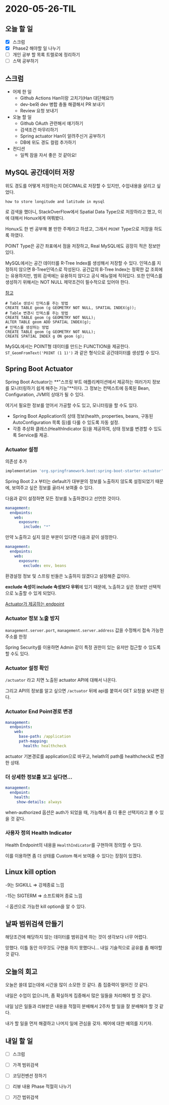 # 2020-05-26-TIL

## 오늘 할 일

- [x] 스크럼
- [x] Phase2 해야할 일 나누기
- [ ] 개인 공부 할 목록 트렐로에 정리하기
- [ ] 스택 공부하기

## 스크럼

- 어제 한 일
    - Github Actions Han이랑 고치기(Han 대단해요!!)
    - dev-be와 dev 병합 충돌 해결해서 PR 보내기
    - Review 요청 보내기
- 오늘 할 일
    - Github OAuth 관련해서 얘기하기
    - 검색조건 마무리하기
    - Spring actuator Han이 알려주신거 공부하기
    - DB에 위도 경도 컬럼 추가하기
- 컨디션
    - 일찍 잠을 자서 좋은 것 같아요!

## MySQL 공간데이터 저장

위도 경도를 어떻게 저장하는지 DECIMAL로 저장할 수 있지만, 수업내용을 살리고 싶었다.

`how to store longitude and latitude in mysql`

로 검색을 했더니, StackOverFlow에서 Spatial Data Type으로 저장하라고 했고, 이에 대해서 Honux에게 여쭤봤다.

Honux도 한 번 공부해 볼 만한 주제라고 하셨고, 그래서 `POINT` Type으로 저장을 하도록 하였다.

POINT Type은 공간 좌표에서 점을 저장하고, Real MySQL에도 굉장히 적은 정보만 있다.

MySQL에서는 공간 데이터를 R-Tree Index를 생성해서 저장할 수 있다. 인덱스를 지정하지 않으면 B-Tree인덱스로 작성된다.
공간값의 B-Tree Index는 정확한 값 조회에는 유용하지만, 범위 검색에는 유용하지 않다고 공식 매뉴얼에 적혀있다.
또한 인덱스를 생성하기 위해서는 NOT NULL 제약조건이 필수적으로 있어야 한다.

[참고](https://dev.mysql.com/doc/refman/5.7/en/creating-spatial-indexes.html)

```mysql
# Table 생성시 인덱스를 주는 방법
CREATE TABLE geom (g GEOMETRY NOT NULL, SPATIAL INDEX(g));
# Table 변경시 인덱스를 주는 방법
CREATE TABLE geom (g GEOMETRY NOT NULL);
ALTER TABLE geom ADD SPATIAL INDEX(g);
# 인덱스를 생성하는 방법
CREATE TABLE geom (g GEOMETRY NOT NULL);
CREATE SPATIAL INDEX g ON geom (g);
```

MySQL에서는 POINT형 데이터를 만드는 FUNCTION을 제공한다. `ST_GeomFromText('POINT (1 1)')` 과 같은 형식으로 공간데이터를 생성할 수 있다.

## Spring Boot Actuator

Spring Boot Actuator는 **"스프링 부트 애플리케이션에서 제공하는 여러가지 정보를 모니터링하기 쉽게 해주는 기능"**이다. 그 정보는 컨텍스트에 등록된 Bean, Configuration, JVM의 상태가 될 수 있다.

여기서 필요한 정보를 얻어서 가공할 수도 있고, 모니터링을 할 수도 있다.

- Spring Boot Application의 상태 정보(health, properties, beans, 구동된 AutoConfiguration 목록 등)를 다룰 수 있도록 자동 설정.
- 각종 추상화 클래스(HealthIndicator 등)을 제공하여, 상태 정보를 변경할 수 있도록 Service를 제공.

### Actuator 설정

의존성 추가

```groovy
implementation 'org.springframework.boot:spring-boot-starter-actuator'
```

Spring Boot 2.x 부터는 default가 대부분의 정보를 노출하지 않도록 설정되었기 때문에, 보여주고 싶은 정보를 골라서 보여줄 수 있다.

다음과 같이 설정하면 모든 정보를 노출하겠다고 선언한 것이다.

```yaml
management:
  endpoints:
    web:
      exposure:
        include: "*"
```

만약 노출하고 싶지 않은 부분이 있다면 다음과 같이 설정한다.

```yaml
management:
  endpoints:
    web:
      exposure:
        exclude: env, beans
```

환경설정 정보 및 스프링 빈들은 노출하지 않겠다고 설정해준 값이다.

**exclude 속성이 include 속성보다 우위**에 있기 때문에, 노출하고 싶은 정보만 선택적으로 노출할 수 있게 되었다.

[Actuator가 제공하는 endpoint](https://docs.spring.io/spring-boot/docs/2.3.0.RELEASE/reference/htmlsingle/#production-ready-endpoints)

### Actuator 정보 노출 방지

`management.server.port`, `management.server.address` 값을 수정해서 접속 가능한 주소를 한정

Spring Security를 이용하면 Admin 같이 특정 권한이 있는 유저만 접근할 수 있도록 할 수도 있다.

### Actuator 설정 확인

`/actuator` 라고 치면 노출된 actuator API에 대해서 나온다.

그리고 API의 정보를 알고 싶으면 `/actuator` 뒤에 api를 붙여서 GET 요청을 보내면 된다.

### Actuator End Point경로 변경

```yaml
management:
  endpoints:
    web:
      base-path: /application
      path-mapping:
        health: healthcheck
```

actuator 기본경로를 application으로 바꾸고, helath의 path를 healthcheck로 변경한 상태.

### 더 상세한 정보를 보고 싶다면...

```yaml
management:
  endpoint:
    health:
     show-details: always
```

when-authorized 옵션은 auth가 되었을 때, 가능해서 좀 더 좋은 선택지라고 볼 수 있을 것 같다.

### 사용자 정의 Health Indicator

Health Endpoint의 내용을 `HealthIndicator`를 구현하여 정의할 수 있다.

이를 이용하면 좀 더 상태를 Custom 해서 보여줄 수 있다는 장점이 있겠다.

## Linux kill option

-9는 SIGKILL ⇒ 강제종료 느낌

-15는 SIGTERM ⇒ 소프트웨어 종료 느낌

-l 옵션으로 가능한 kill option을 알 수 있다.

## 날짜 범위검색 만들기

해당조건에 해당하지 않는 데이터를 범위검색 하는 것이 생각보다 너무 어렵다.

망했다. 이틀 동안 아무것도 구현을 하지 못했다니... 내일 기술적으로 공유를 좀 해야할 것 같다.

## 오늘의 회고

오늘은 쓸데 없는데에 시간을 많이 소모한 것 같다. 좀 집중력이 떨어진 것 같다.

내일은 수업이 없으니까, 좀 확실하게 집중해서 많은 일들을 처리해야 할 것 같다.

내일 남은 일들과 리뷰받은 내용을 적절히 분배해서 2주차 할 일을 잘 분배해야 할 것 같다.

내가 할 일을 먼저 해결하고 나머지 일에 관심을 갖자. 페어에 대한 예의를 지키자.

## 내일 할 일

- [ ] 스크럼
- [ ] 가격 범위검색
- [ ] 코딩컨벤션 정하기
- [ ] 리뷰 내용 Phase 적절히 나누기
- [ ] 기간 범위검색

